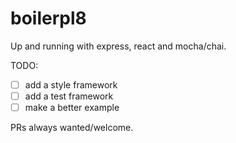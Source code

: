 # boilerpl8

Up and running with express, react and mocha/chai.

TODO:

- [ ] add a style framework
- [ ] add a test framework
- [ ] make a better example

PRs always wanted/welcome.